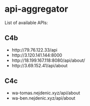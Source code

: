 # api-aggregator
List of available APIs:

<h2>C4b</h2>
<ul>
  <li>http://79.76.122.33/api</li>
  <li> http://3.120.141.144:8000</li>
  <li>http://18.199.167.118:8080/api/about/</li>
  <li>http://3.69.152.41/api/about</li>
</ul>

<h2>C4c</h2>
<ul>
  <li>wa-tomas.nejdenic.xyz/api/about</li>
  <li>wa-ben.nejdenic.xyz/api/about</li>
</ul>
